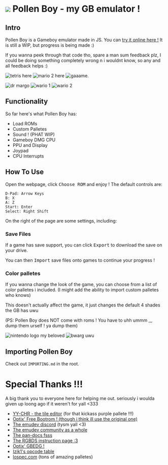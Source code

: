 # <img src='https://github.com/nectarboy/gameboy/blob/main/docs/logo_small.png?raw=true'> Pollen Boy - my GB emulator !

## Intro
Pollen Boy is a Gameboy emulator made in JS. You can [try it online here !](https://nectarboy.github.io/gameboy)
It is still a WIP, but progress is being made :)

If you wanna peek through that code tho, spare a man sum feedback plz,
I could be doing something completely wrong n i wouldnt know, so any and all feedback helps :)

![tetris here](https://github.com/nectarboy/gameboy/blob/main/docs/tetris/demo_new.png?raw=true)
![mario 2 here](https://github.com/nectarboy/gameboy/blob/main/docs/marioland2/idk.png?raw=true)
![gaaame.](https://github.com/nectarboy/gameboy/blob/main/docs/zelda/zelda.png?raw=true)

![dr margo](https://github.com/nectarboy/gameboy/blob/main/docs/drmario/demo.png?raw=true)
![wario 1](https://github.com/nectarboy/gameboy/blob/main/docs/wario/save.png?raw=true)
![wario 2](https://github.com/nectarboy/gameboy/blob/main/docs/wario/garlic_fuck.png?raw=true)

## Functionality
So far here's what Pollen Boy has:
- Load ROMs
- Custom Palletes
- Sound ! (PHAT WIP)
- Gameboy DMG CPU
- PPU and Display
- Joypad
- CPU Interrupts

## How To Use
Open the webpage, click <kbd>Choose ROM</kbd> and enjoy !
The default controls are:
```
D-Pad: Arrow Keys
B: X
A: Z
Start: Enter
Select: Right Shift
```

On the right of the page are some settings, including:
### Save Files
If a game has save support, you can click <kbd>Export</kbd> to download the save on your drive.

You can then <kbd>Import</kbd> save files onto games to continue your progress !

### Color palletes
If you wanna change the look of the game, you can choose from a list of color palletes i included.
(I might add the ability to import custom palletes who knows)

This doesn't actually affect the game, it just changes the default 4 shades the GB has uwu

(PS: Pollen Boy does NOT come with roms ! You have to uhh ummm ,,, dump them urself ! ya dump them)

![nintendo logo my beloved](https://github.com/nectarboy/gameboy/blob/main/docs/bootrom.png?raw=true 'Nintendo® !!')
![bwarg uwu](https://github.com/nectarboy/gameboy/blob/main/docs/blargg/pass.png?raw=true 'ok.')

## Importing Pollen Boy
Check out `IMPORTING.md` in the root.

# Special Thanks !!!

A big thank you to everyone here for helping me out. 
seriously i woulda given up loong ago if it weren't for yall <333

- [YY-CHR - the tile editor](https://w.atwiki.jp/yychr/) (for that kickass purple pallete !!!)
- [Optix' Free Bootrom ! (though i think ill use the original one)](https://github.com/Hacktix/Bootix)
- [The emudev discord](https://discord.gg/dkmJAes) (tysm yall <3)
- [The emudev community as a whole](https://www.reddit.com/r/EmuDev/)
- [The pan-docs fsss](https://discord.gg/dkmJAes)
- [The RGBDS instruction page :3](https://rgbds.gbdev.io/docs/v0.4.1/gbz80.7)
- [Optix' GBEDG !](https://hacktix.github.io/GBEDG/)
- [Izik1's opcode table](https://izik1.github.io/gbops/)
- [lospec.com](https://lospec.com/) (tons of amazing palletes)
